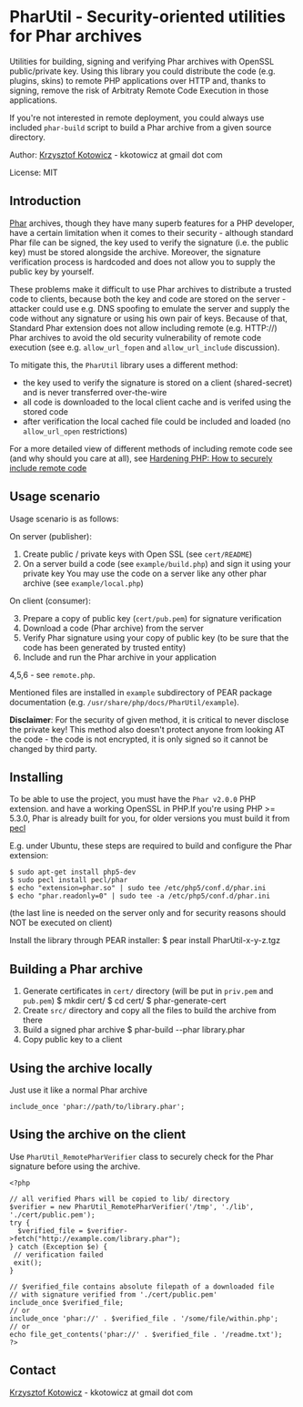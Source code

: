 PharUtil - Security-oriented utilities for Phar archives
========================================================

Utilities for building, signing and verifying Phar archives with OpenSSL public/private key.
Using this library you could distribute the code (e.g. plugins, skins) to remote PHP applications over HTTP
and, thanks to signing, remove the risk of Arbitraty Remote Code Execution in those applications.

If you're not interested in remote deployment, you could always use included `phar-build` script
to build a Phar archive from a given source directory.

Author: [Krzysztof Kotowicz](http://blog.kotowicz.net) - kkotowicz at gmail dot com

License: MIT

Introduction
------------
[Phar](http://php.net/manual/en/book.phar.php) archives, though they have many superb features for a PHP
developer, have a certain limitation when it comes to their security - although standard Phar file can
be signed, the key used to verify the signature (i.e. the public key) must be stored alongside the archive.
Moreover, the signature verification process is hardcoded and does not allow you to supply the public key
by yourself.

These problems make it difficult to use Phar archives to distribute a trusted code to
clients, because both the key and code are stored on the server - attacker could use e.g.
DNS spoofing to emulate the server and supply the code without any signature or using his own
pair of keys. Because of that, Standard Phar extension does not allow including remote (e.g. HTTP://) Phar
archives to avoid the old security vulnerability of remote code execution (see e.g. `allow_url_fopen`
and `allow_url_include` discussion).

To mitigate this, the `PharUtil` library uses a different method:

* the key used to verify the signature is stored on a client (shared-secret) and is
  never transferred over-the-wire
* all code is downloaded to the local client cache and is verifed using the stored code
* after verification the local cached file could be included and loaded (no `allow_url_open`
  restrictions)

For a more detailed view of different methods of including remote code see (and why should you care at all),
see [Hardening PHP: How to securely include remote code](http://blog.kotowicz.net/2010/07/hardening-php-how-to-securely-include.html)


Usage scenario
--------------

Usage scenario is as follows:

On server (publisher):

1. Create public / private keys with Open SSL (see `cert/README`)
2. On a server build a code (see `example/build.php`) and sign it using your private key
   You may use the code on a server like any other phar archive (see `example/local.php`)

On client (consumer):

3. Prepare a copy of public key (`cert/pub.pem`) for signature verification
4. Download a code (Phar archive) from the server
5. Verify Phar signature using your copy of public key (to be sure that the code has
   been generated by trusted entity)
6. Include and run the Phar archive in your application

4,5,6 - see `remote.php`.

Mentioned files are installed in `example` subdirectory of PEAR package documentation
(e.g. `/usr/share/php/docs/PharUtil/example`).

**Disclaimer**: For the security of given method, it is critical to never disclose the private key!
This method also doesn't protect anyone from looking AT the code - the code is not encrypted,
it is only signed so it cannot be changed by third party.

Installing
----------

To be able to use the project, you must have the `Phar v2.0.0` PHP extension. and have a working
OpenSSL in PHP.If you're using PHP >= 5.3.0, Phar is already built for you, for older versions
you must build it from [pecl](http://pecl.php.net)

E.g. under Ubuntu, these steps are required to build and configure the Phar extension:

    $ sudo apt-get install php5-dev
    $ sudo pecl install pecl/phar
    $ echo "extension=phar.so" | sudo tee /etc/php5/conf.d/phar.ini
    $ echo "phar.readonly=0" | sudo tee -a /etc/php5/conf.d/phar.ini

(the last line is needed on the server only and for security reasons should NOT be executed on client)

Install the library through PEAR installer:
$ pear install PharUtil-x-y-z.tgz

Building a Phar archive
------------------------

1. Generate certificates in `cert/` directory (will be put in `priv.pem` and `pub.pem`)
    $ mkdir cert/
    $ cd cert/
    $ phar-generate-cert
2. Create `src/` directory and copy all the files to build the archive from there
3. Build a signed phar archive
    $ phar-build --phar library.phar
4. Copy public key to a client

Using the archive locally
--------------------------
Just use it like a normal Phar archive

    include_once 'phar://path/to/library.phar';

Using the archive on the client
-------------------------------
Use `PharUtil_RemotePharVerifier` class to securely check for the Phar signature
before using the archive.

    <?php

    // all verified Phars will be copied to lib/ directory
    $verifier = new PharUtil_RemotePharVerifier('/tmp', './lib', './cert/public.pem');
    try {
      $verified_file = $verifier->fetch("http://example.com/library.phar");
    } catch (Exception $e) {
     // verification failed
     exit();
    }

    // $verified_file contains absolute filepath of a downloaded file
    // with signature verified from './cert/public.pem'
    include_once $verified_file;
    // or
    include_once 'phar://' . $verified_file . '/some/file/within.php';
    // or
    echo file_get_contents('phar://' . $verified_file . '/readme.txt');
    ?>

Contact
-------
[Krzysztof Kotowicz](http://blog.kotowicz.net) - kkotowicz at gmail dot com

